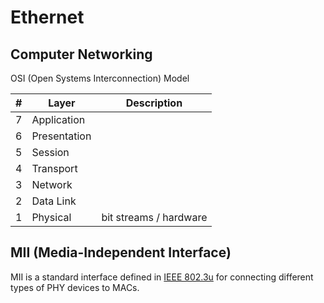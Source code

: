 # Ethernet

## Computer Networking

OSI (Open Systems Interconnection) Model

| # | Layer        | Description |
|---|--------------|-------------|
| 7 | Application  |
| 6 | Presentation |
| 5 | Session      |
| 4 | Transport    |
| 3 | Network      |
| 2 | Data Link    |
| 1 | Physical     | bit streams / hardware |

## MII (Media-Independent Interface)

MII is a standard interface defined in [IEEE 802.3u](https://standards.ieee.org/standard/802_3u-1995.html) for connecting different types of PHY devices to MACs.